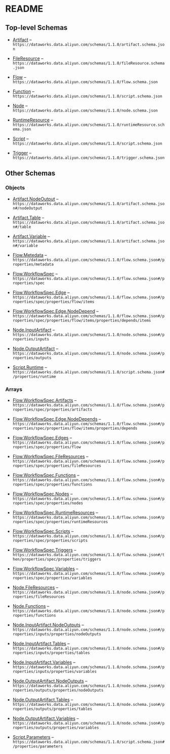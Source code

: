 # README

## Top-level Schemas

*   [Artifact](./artifact.md "Artifact 的类型可以是 NodeOutput、Table、Variable，都可以作为工作流节点的输入或者输出使用。") – `https://dataworks.data.aliyun.com/schemas/1.1.0/artifact.schema.json`

*   [FileResource](./fileresource.md "定义了文件资源, 如: jar, python, text file, archive files等") – `https://dataworks.data.aliyun.com/schemas/1.1.0/fileResource.schema.json`

*   [Flow](./flow.md "DataWorks 通用的工作流描述规范") – `https://dataworks.data.aliyun.com/schemas/1.1.0/flow.schema.json`

*   [Function](./function.md "定义工作流节点使用的UDF") – `https://dataworks.data.aliyun.com/schemas/1.1.0/script.schema.json`

*   [Node](./node.md "工作流节点的定义描述") – `https://dataworks.data.aliyun.com/schemas/1.1.0/node.schema.json`

*   [RuntimeResource](./runtimeresource.md "节点的运行时资源定义或引用") – `https://dataworks.data.aliyun.com/schemas/1.1.0/runtimeResource.schema.json`

*   [Script](./script.md "节点所需的脚本定义或者引用") – `https://dataworks.data.aliyun.com/schemas/1.1.0/script.schema.json`

*   [Trigger](./trigger.md "定义了工作流的触发器") – `https://dataworks.data.aliyun.com/schemas/1.1.0/trigger.schema.json`

## Other Schemas

### Objects

*   [Artifact.NodeOutput](./artifact-artifactnodeoutput.md "节点使用的上游节点的预定义输出") – `https://dataworks.data.aliyun.com/schemas/1.1.0/artifact.schema.json#/nodeOutput`

*   [Artifact.Table](./artifact-artifacttable.md "节点使用的上游产出表") – `https://dataworks.data.aliyun.com/schemas/1.1.0/artifact.schema.json#/table`

*   [Artifact.Variable](./artifact-artifactvariable.md "Variable定义了工作流的变量, Variable可以被在工作流节点中引用") – `https://dataworks.data.aliyun.com/schemas/1.1.0/artifact.schema.json#/variable`

*   [Flow.Metedata](./flow-properties-flowmetedata.md "定义工作流的扩展元信息") – `https://dataworks.data.aliyun.com/schemas/1.1.0/flow.schema.json#/properties/metadata`

*   [Flow.WorkflowSpec](./flow-properties-flowworkflowspec.md "Workflow 的 Spec 定义") – `https://dataworks.data.aliyun.com/schemas/1.1.0/flow.schema.json#/properties/spec`

*   [Flow.WorkflowSpec.Edge](./flow-properties-flowworkflowspec-properties-flowworkflowspecedges-flowworkflowspecedge.md) – `https://dataworks.data.aliyun.com/schemas/1.1.0/flow.schema.json#/properties/spec/properties/flow/items`

*   [Flow.WorkflowSpec.Edge.NodeDepend](./flow-properties-flowworkflowspec-properties-flowworkflowspecedges-flowworkflowspecedge-properties-flowworkflowspecedgenodedepends-flowworkflowspecedgenodedepend.md) – `https://dataworks.data.aliyun.com/schemas/1.1.0/flow.schema.json#/properties/spec/properties/flow/items/properties/depends/items`

*   [Node.InputArtifact](./node-properties-nodeinputartifact.md "节点的输入") – `https://dataworks.data.aliyun.com/schemas/1.1.0/node.schema.json#/properties/inputs`

*   [Node.OutputArtifact](./node-properties-nodeoutputartifact.md "输出定义了工作流节点的产出信息") – `https://dataworks.data.aliyun.com/schemas/1.1.0/node.schema.json#/properties/outputs`

*   [Script.Runtime](./script-properties-scriptruntime.md "脚本语言") – `https://dataworks.data.aliyun.com/schemas/1.1.0/script.schema.json#/properties/runtime`

### Arrays

*   [Flow.WorkflowSpec.Artifacts](./flow-properties-flowworkflowspec-properties-flowworkflowspecartifacts.md "定义工作流的变量") – `https://dataworks.data.aliyun.com/schemas/1.1.0/flow.schema.json#/properties/spec/properties/artifacts`

*   [Flow.WorkflowSpec.Edge.NodeDepends](./flow-properties-flowworkflowspec-properties-flowworkflowspecedges-flowworkflowspecedge-properties-flowworkflowspecedgenodedepends.md "节点的唯一标识符，全局唯一，用于标识工作流中的节点") – `https://dataworks.data.aliyun.com/schemas/1.1.0/flow.schema.json#/properties/spec/properties/flow/items/properties/depends`

*   [Flow.WorkflowSpec.Edges](./flow-properties-flowworkflowspec-properties-flowworkflowspecedges.md "工作流节点之间的依赖关系") – `https://dataworks.data.aliyun.com/schemas/1.1.0/flow.schema.json#/properties/spec/properties/flow`

*   [Flow.WorkflowSpec.FileResources](./flow-properties-flowworkflowspec-properties-flowworkflowspecfileresources.md "文件资源列表") – `https://dataworks.data.aliyun.com/schemas/1.1.0/flow.schema.json#/properties/spec/properties/fileResources`

*   [Flow.WorkflowSpec.Functions](./flow-properties-flowworkflowspec-properties-flowworkflowspecfunctions.md "函数定义列表") – `https://dataworks.data.aliyun.com/schemas/1.1.0/flow.schema.json#/properties/spec/properties/functions`

*   [Flow.WorkflowSpec.Nodes](./flow-properties-flowworkflowspec-properties-flowworkflowspecnodes.md "任务节点列表") – `https://dataworks.data.aliyun.com/schemas/1.1.0/flow.schema.json#/properties/spec/properties/nodes`

*   [Flow.WorkflowSpec.RuntimeResources](./flow-properties-flowworkflowspec-properties-flowworkflowspecruntimeresources.md "运行时资源定义列表") – `https://dataworks.data.aliyun.com/schemas/1.1.0/flow.schema.json#/properties/spec/properties/runtimeResources`

*   [Flow.WorkflowSpec.Scripts](./flow-properties-flowworkflowspec-properties-flowworkflowspecscripts.md "定义工作流的变量") – `https://dataworks.data.aliyun.com/schemas/1.1.0/flow.schema.json#/properties/spec/properties/scripts`

*   [Flow.WorkflowSpec.Triggers](./flow-then-properties-spec-properties-flowworkflowspectriggers.md "周期调度定义列表") – `https://dataworks.data.aliyun.com/schemas/1.1.0/flow.schema.json#/then/properties/spec/properties/triggers`

*   [Flow.WorkflowSpec.Variables](./flow-properties-flowworkflowspec-properties-flowworkflowspecvariables.md "定义工作流的变量") – `https://dataworks.data.aliyun.com/schemas/1.1.0/flow.schema.json#/properties/spec/properties/variables`

*   [Node.FileResources](./node-properties-nodefileresources.md "节点所需的文件资源定义或者引用") – `https://dataworks.data.aliyun.com/schemas/1.1.0/node.schema.json#/properties/fileResources`

*   [Node.Functions](./node-properties-nodefunctions.md "节点所需的函数定义或者引用") – `https://dataworks.data.aliyun.com/schemas/1.1.0/node.schema.json#/properties/functions`

*   [Node.InputArtifact.NodeOutputs](./node-properties-nodeinputartifact-properties-nodeinputartifactnodeoutputs.md "节点使用的上游节点的预定义输出列表") – `https://dataworks.data.aliyun.com/schemas/1.1.0/node.schema.json#/properties/inputs/properties/nodeOutputs`

*   [Node.InputArtifact.Tables](./node-properties-nodeinputartifact-properties-nodeinputartifacttables.md "节点使用的上游产出表列表") – `https://dataworks.data.aliyun.com/schemas/1.1.0/node.schema.json#/properties/inputs/properties/tables`

*   [Node.InputArtifact.Variables](./node-properties-nodeinputartifact-properties-nodeinputartifactvariables.md "节点依赖的变量Variable列表") – `https://dataworks.data.aliyun.com/schemas/1.1.0/node.schema.json#/properties/inputs/properties/variables`

*   [Node.OutputArtifact.NodeOutputs](./node-properties-nodeoutputartifact-properties-nodeoutputartifactnodeoutputs.md "节点使用的上游节点的预定义输出列表") – `https://dataworks.data.aliyun.com/schemas/1.1.0/node.schema.json#/properties/outputs/properties/nodeOutputs`

*   [Node.OutputArtifact.Tables](./node-properties-nodeoutputartifact-properties-nodeoutputartifacttables.md "节点使用的上游产出表列表") – `https://dataworks.data.aliyun.com/schemas/1.1.0/node.schema.json#/properties/outputs/properties/tables`

*   [Node.OutputArtifact.Variables](./node-properties-nodeoutputartifact-properties-nodeoutputartifactvariables.md "节点依赖的变量Variable列表") – `https://dataworks.data.aliyun.com/schemas/1.1.0/node.schema.json#/properties/outputs/properties/variables`

*   [Script.Parameters](./script-properties-scriptparameters.md "脚本参数列表") – `https://dataworks.data.aliyun.com/schemas/1.1.0/script.schema.json#/properties/parameters`
